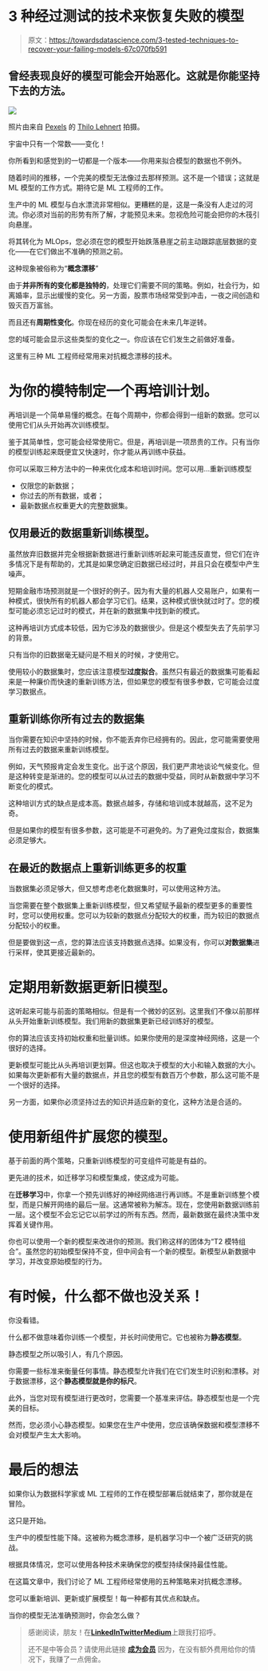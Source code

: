 # 3 种经过测试的技术来恢复失败的模型

> 原文：<https://towardsdatascience.com/3-tested-techniques-to-recover-your-failing-models-67c070fb591>

## 曾经表现良好的模型可能会开始恶化。这就是你能坚持下去的方法。

![](img/3eef1276e8ccb4cec0e774930b41d4c1.png)

照片由来自 [Pexels](https://www.pexels.com/photo/photo-of-person-riding-kayak-3413686/) 的 [Thilo Lehnert](https://www.pexels.com/photo/photo-of-person-riding-kayak-3413686/) 拍摄。

宇宙中只有一个常数——变化！

你所看到和感觉到的一切都是一个版本——你用来拟合模型的数据也不例外。

随着时间的推移，一个完美的模型无法像过去那样预测。这不是一个错误；这就是 ML 模型的工作方式。期待它是 ML 工程师的工作。

生产中的 ML 模型与白水漂流非常相似。更糟糕的是，这是一条没有人走过的河流。你必须对当前的形势有所了解，才能预见未来。忽视危险可能会把你的木筏引向悬崖。

将其转化为 MLOps，您必须在您的模型开始跌落悬崖之前主动跟踪底层数据的变化——在它们做出不准确的预测之前。

这种现象被俗称为“**概念漂移**”

由于**并非所有的变化都是独特的**，处理它们需要不同的策略。例如，社会行为，如离婚率，显示出缓慢的变化。另一方面，股票市场经常受到冲击，一夜之间创造和毁灭百万富翁。

而且还有**周期性变化**。你现在经历的变化可能会在未来几年逆转。

您的域可能会显示这些类型的变化之一。你应该在它们发生之前做好准备。

[](https://levelup.gitconnected.com/concept-drift-in-machine-learning-1fc7a4396b10)  

这里有三种 ML 工程师经常用来对抗概念漂移的技术。

# 为你的模特制定一个再培训计划。

再培训是一个简单易懂的概念。在每个周期中，你都会得到一组新的数据。您可以使用它们从头开始再次训练模型。

鉴于其简单性，您可能会经常使用它。但是，再培训是一项昂贵的工作。只有当你的模型训练起来既便宜又快速时，你才能从再训练中获益。

你可以采取三种方法中的一种来优化成本和培训时间。您可以用…重新训练模型

*   仅限您的新数据；
*   你过去的所有数据，或者；
*   最新数据点权重更大的完整数据集。

## 仅用最近的数据重新训练模型。

虽然放弃旧数据并完全根据新数据进行重新训练听起来可能违反直觉，但它们在许多情况下是有帮助的，尤其是如果您确定旧数据已经过时，并且只会在模型中产生噪声。

短期金融市场预测就是一个很好的例子。因为有大量的机器人交易账户，如果有一种模式，很快所有的机器人都会学习它们。结果，这种模式很快就过时了。您的模型可能必须忘记过时的模式，并在新的数据集中找到新的模式。

这种再培训方式成本较低，因为它涉及的数据很少。但是这个模型失去了先前学习的背景。

只有当你的旧数据毫无疑问是不相关的时候，才使用它。

使用较小的数据集时，您应该注意模型**过度拟合**。虽然只有最近的数据集可能看起来是一种廉价而快速的重新训练方法，但如果您的模型有很多参数，它可能会过度学习数据点。

## 重新训练你所有过去的数据集

当你需要在知识中坚持的时候，你不能丢弃你已经拥有的。因此，您可能需要使用所有过去的数据来重新训练模型。

例如，天气预报肯定会发生变化。出于这个原因，我们更严肃地谈论气候变化。但是这种转变是渐进的。您的模型可以从过去的数据中受益，同时从新数据中学习不断变化的模式。

这种培训方式的缺点是成本高。数据点越多，存储和培训成本就越高，这不足为奇。

但是如果你的模型有很多参数，这可能是不可避免的。为了避免过度拟合，数据集必须足够大。

## 在最近的数据点上重新训练更多的权重

当数据集必须足够大，但又想考虑老化数据集时，可以使用这种方法。

当您需要在整个数据集上重新训练模型，但又希望赋予最新的模型更多的重要性时，您可以使用权重。您可以为较新的数据点分配较大的权重，而为较旧的数据点分配较小的权重。

但是要做到这一点，您的算法应该支持数据点选择。如果没有，你可以**对数据集**进行采样，使其更接近最新的。

# 定期用新数据更新旧模型。

这听起来可能与前面的策略相似。但是有一个微妙的区别。这里我们不像以前那样从头开始重新训练模型。我们用新的数据集更新已经训练好的模型。

你的算法应该支持初始权重和批量训练。如果你使用的是深度神经网络，这是一个很好的选择。

更新模型可能比从头再培训更划算。但这也取决于模型的大小和输入数据的大小。如果每次更新都有大量的数据点，并且您的模型有数百万个参数，那么这可能不是一个很好的选择。

另一方面，如果你必须坚持过去的知识并适应新的变化，这种方法是合适的。

# 使用新组件扩展您的模型。

基于前面的两个策略，只重新训练模型的可变组件可能是有益的。

更先进的技术，如迁移学习和模型集成，使这成为可能。

在**迁移学习**中，你拿一个预先训练好的神经网络进行再训练。不是重新训练整个模型，而是只解开网络的最后一层。这通常被称为解冻。现在，您使用新数据训练前一层。这个模型不会忘记它以前学过的所有东西。然而，最新数据在最终决策中发挥着关键作用。

[](/transfer-learning-in-deep-learning-641089950f5d)  

你也可以使用一个新的模型来改进你的预测。我们称这样的团体为“T2 模特组合”。虽然您的初始模型保持不变，但中间会有一个新的模型。新模型从新数据中学习，并改变原始模型的行为。

# 有时候，什么都不做也没关系！

你没看错。

什么都不做意味着你训练一个模型，并长时间使用它。它也被称为**静态模型**。

静态模型之所以吸引人，有几个原因。

你需要一些标准来衡量任何事情。静态模型允许我们在它们发生时识别和漂移。对于数据漂移，这个**静态模型就是你的标尺**。

此外，当您对现有模型进行更改时，您需要一个基准来评估。静态模型也是一个完美的目标。

然而，您必须小心静态模型。如果您在生产中使用，您应该确保数据和模型漂移不会对模型产生太大影响。

# 最后的想法

如果你认为数据科学家或 ML 工程师的工作在模型部署后就结束了，那你就是在冒险。

这只是开始。

生产中的模型性能下降。这被称为概念漂移，是机器学习中一个被广泛研究的挑战。

根据具体情况，您可以使用各种技术来确保您的模型持续保持最佳性能。

在这篇文章中，我们讨论了 ML 工程师经常使用的五种策略来对抗概念漂移。

您可以重新培训、更新或扩展模型！每一种都有其优点和缺点。

当你的模型无法准确预测时，你会怎么做？

> 感谢阅读，朋友！在[**LinkedIn**](https://www.linkedin.com/in/thuwarakesh/)[**Twitter**](https://twitter.com/Thuwarakesh)[**Medium**](https://thuwarakesh.medium.com/)上跟我打招呼。
> 
> 还不是中等会员？请使用此链接 [**成为会员**](https://thuwarakesh.medium.com/membership) 因为，在没有额外费用给你的情况下，我赚了一点佣金。